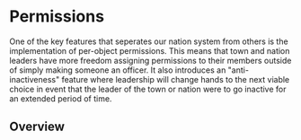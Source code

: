 # Permissions
One of the key features that seperates our nation system from others is the implementation of per-object permissions. This means that town and nation leaders have more freedom assigning permissions to their members outside of simply making someone an officer. It also introduces an "anti-inactiveness" feature where leadership will change hands to the next viable choice in event that the leader of the town or nation were to go inactive for an extended period of time.

## Overview
